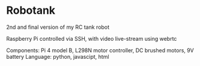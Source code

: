 # Robotank
2nd and final version of my RC tank robot

Raspberry Pi controlled via SSH, with video live-stream using webrtc

Components: Pi 4 model B, L298N motor controller, DC brushed motors, 9V battery
Language: python, javascipt, html
